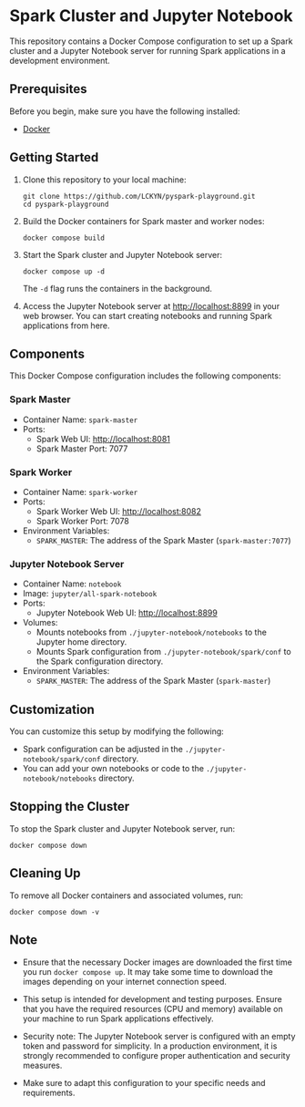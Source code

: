 # Spark Cluster and Jupyter Notebook

This repository contains a Docker Compose configuration to set up a Spark cluster and a Jupyter Notebook server for running Spark applications in a development environment.

## Prerequisites

Before you begin, make sure you have the following installed:

- [Docker](https://www.docker.com/)

## Getting Started

1. Clone this repository to your local machine:

   ```shell
   git clone https://github.com/LCKYN/pyspark-playground.git
   cd pyspark-playground
   ```

2. Build the Docker containers for Spark master and worker nodes:

   ```shell
   docker compose build
   ```

3. Start the Spark cluster and Jupyter Notebook server:

   ```shell
   docker compose up -d
   ```

   The `-d` flag runs the containers in the background.

4. Access the Jupyter Notebook server at [http://localhost:8899](http://localhost:8899) in your web browser. You can start creating notebooks and running Spark applications from here.

## Components

This Docker Compose configuration includes the following components:

### Spark Master

- Container Name: `spark-master`
- Ports:
  - Spark Web UI: [http://localhost:8081](http://localhost:8081)
  - Spark Master Port: 7077

### Spark Worker

- Container Name: `spark-worker`
- Ports:
  - Spark Worker Web UI: [http://localhost:8082](http://localhost:8082)
  - Spark Worker Port: 7078
- Environment Variables:
  - `SPARK_MASTER`: The address of the Spark Master (`spark-master:7077`)

### Jupyter Notebook Server

- Container Name: `notebook`
- Image: `jupyter/all-spark-notebook`
- Ports:
  - Jupyter Notebook Web UI: [http://localhost:8899](http://localhost:8899)
- Volumes:
  - Mounts notebooks from `./jupyter-notebook/notebooks` to the Jupyter home directory.
  - Mounts Spark configuration from `./jupyter-notebook/spark/conf` to the Spark configuration directory.
- Environment Variables:
  - `SPARK_MASTER`: The address of the Spark Master (`spark-master`)

## Customization

You can customize this setup by modifying the following:

- Spark configuration can be adjusted in the `./jupyter-notebook/spark/conf` directory.
- You can add your own notebooks or code to the `./jupyter-notebook/notebooks` directory.

## Stopping the Cluster

To stop the Spark cluster and Jupyter Notebook server, run:

```shell
docker compose down
```

## Cleaning Up

To remove all Docker containers and associated volumes, run:

```shell
docker compose down -v
```

## Note

- Ensure that the necessary Docker images are downloaded the first time you run `docker compose up`. It may take some time to download the images depending on your internet connection speed.

- This setup is intended for development and testing purposes. Ensure that you have the required resources (CPU and memory) available on your machine to run Spark applications effectively.

- Security note: The Jupyter Notebook server is configured with an empty token and password for simplicity. In a production environment, it is strongly recommended to configure proper authentication and security measures.

- Make sure to adapt this configuration to your specific needs and requirements.

